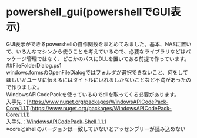 # powershell_gui(powershellでGUI表示)
GUI表示ができるpowershellの自作関数をまとめてみました。基本、NASに置いて、いろんなマシンから使うことを考えているので、必要なライブラリなどはパッケージ管理ではなく、どこかのパスにDLLを置いてある前提で作っています。
##FileFolderDialog.ps1<br>
windows.formsのOpenFileDialogではフォルダが選択できないこと、何をしてほしいかユーザに伝えるにはタイトルにいれるしかないことなど不満があったので作りました。<br>
WindowsAPICodePackを使っているのでdllを取ってくる必要があります。<br>
入手先：[https://www.nuget.org/packages/WindowsAPICodePack-Core/1.1.1](https://www.nuget.org/packages/WindowsAPICodePack-Core/1.1.1)<br>
入手先：[WindowsAPICodePack-Shell 1.1.1](https://www.nuget.org/packages/WindowsAPICodePack-Shell/1.1.1)<br>
※coreとshellのバージョンは一致していないとアッセンブリーが読み込めない
